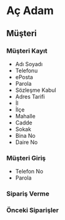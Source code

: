 # Aç Adam

## Müşteri

### Müşteri Kayıt
- Adı Soyadı
- Telefonu
- ePosta
- Parola
- Sözleşme Kabul
- Adres Tarifi
- İl
- İlçe
- Mahalle
- Cadde
- Sokak
- Bina No
- Daire No

### Müşteri Giriş
- Telefon No
- Parola

### Sipariş Verme

### Önceki Siparişler

